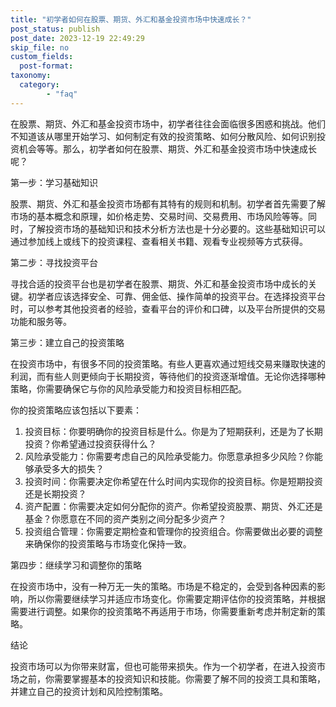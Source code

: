 ```yaml
---
title: "初学者如何在股票、期货、外汇和基金投资市场中快速成长？"
post_status: publish
post_date: 2023-12-19 22:49:29
skip_file: no
custom_fields: 
  post-format: 
taxonomy:
  category:
        - "faq"
---
```


在股票、期货、外汇和基金投资市场中，初学者往往会面临很多困惑和挑战。他们不知道该从哪里开始学习、如何制定有效的投资策略、如何分散风险、如何识别投资机会等等。那么，初学者如何在股票、期货、外汇和基金投资市场中快速成长呢？

第一步：学习基础知识

股票、期货、外汇和基金投资市场都有其特有的规则和机制。初学者首先需要了解市场的基本概念和原理，如价格走势、交易时间、交易费用、市场风险等等。同时，了解投资市场的基础知识和技术分析方法也是十分必要的。这些基础知识可以通过参加线上或线下的投资课程、查看相关书籍、观看专业视频等方式获得。

第二步：寻找投资平台

寻找合适的投资平台也是初学者在股票、期货、外汇和基金投资市场中成长的关键。初学者应该选择安全、可靠、佣金低、操作简单的投资平台。在选择投资平台时，可以参考其他投资者的经验，查看平台的评价和口碑，以及平台所提供的交易功能和服务等。

第三步：建立自己的投资策略

在投资市场中，有很多不同的投资策略。有些人更喜欢通过短线交易来赚取快速的利润，而有些人则更倾向于长期投资，等待他们的投资逐渐增值。无论你选择哪种策略，你需要确保它与你的风险承受能力和投资目标相匹配。

你的投资策略应该包括以下要素：

1. 投资目标：你要明确你的投资目标是什么。你是为了短期获利，还是为了长期投资？你希望通过投资获得什么？
2. 风险承受能力：你需要考虑自己的风险承受能力。你愿意承担多少风险？你能够承受多大的损失？
3. 投资时间：你需要决定你希望在什么时间内实现你的投资目标。你是短期投资还是长期投资？
4. 资产配置：你需要决定如何分配你的资产。你希望投资股票、期货、外汇还是基金？你愿意在不同的资产类别之间分配多少资产？
5. 投资组合管理：你需要定期检查和管理你的投资组合。你需要做出必要的调整来确保你的投资策略与市场变化保持一致。

第四步：继续学习和调整你的策略

在投资市场中，没有一种万无一失的策略。市场是不稳定的，会受到各种因素的影响，所以你需要继续学习并适应市场变化。你需要定期评估你的投资策略，并根据需要进行调整。如果你的投资策略不再适用于市场，你需要重新考虑并制定新的策略。

结论

投资市场可以为你带来财富，但也可能带来损失。作为一个初学者，在进入投资市场之前，你需要掌握基本的投资知识和技能。你需要了解不同的投资工具和策略，并建立自己的投资计划和风险控制策略。
